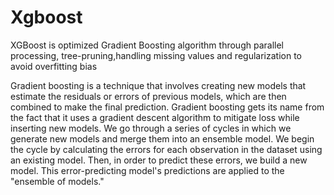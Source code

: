 # Xgboost
XGBoost is optimized Gradient Boosting algorithm through parallel processing, tree-pruning,handling missing values and regularization to avoid overfitting bias

Gradient boosting is a technique that involves creating new models that estimate the residuals or errors of previous models, which are then combined to make the final prediction. Gradient boosting gets its name from the fact that it uses a gradient descent algorithm to mitigate loss while inserting new models.
We go through a series of cycles in which we generate new models and merge them into an ensemble model. We begin the cycle by calculating the errors for each observation in the dataset using an existing model. Then, in order to predict these errors, we build a new model. This error-predicting model's predictions are applied to the "ensemble of models."
